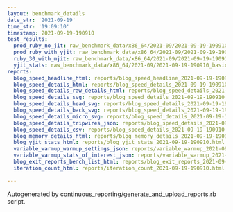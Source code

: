 ```yaml
---
layout: benchmark_details
date_str: '2021-09-19'
time_str: '19:09:10'
timestamp: 2021-09-19-190910
test_results:
  prod_ruby_no_jit: raw_benchmark_data/x86_64/2021-09/2021-09-19-190910_basic_benchmark_prod_ruby_no_jit.json
  prod_ruby_with_yjit: raw_benchmark_data/x86_64/2021-09/2021-09-19-190910_basic_benchmark_prod_ruby_with_yjit.json
  ruby_30_with_mjit: raw_benchmark_data/x86_64/2021-09/2021-09-19-190910_basic_benchmark_ruby_30_with_mjit.json
  yjit_stats: raw_benchmark_data/x86_64/2021-09/2021-09-19-190910_basic_benchmark_yjit_stats.json
reports:
  blog_speed_headline_html: reports/blog_speed_headline_2021-09-19-190910.html
  blog_speed_details_html: reports/blog_speed_details_2021-09-19-190910.html
  blog_speed_details_raw_details_html: reports/blog_speed_details_2021-09-19-190910.raw_details.html
  blog_speed_details_svg: reports/blog_speed_details_2021-09-19-190910.svg
  blog_speed_details_head_svg: reports/blog_speed_details_2021-09-19-190910.head.svg
  blog_speed_details_back_svg: reports/blog_speed_details_2021-09-19-190910.back.svg
  blog_speed_details_micro_svg: reports/blog_speed_details_2021-09-19-190910.micro.svg
  blog_speed_details_tripwires_json: reports/blog_speed_details_2021-09-19-190910.tripwires.json
  blog_speed_details_csv: reports/blog_speed_details_2021-09-19-190910.csv
  blog_memory_details_html: reports/blog_memory_details_2021-09-19-190910.html
  blog_yjit_stats_html: reports/blog_yjit_stats_2021-09-19-190910.html
  variable_warmup_warmup_settings_json: reports/variable_warmup_2021-09-19-190910.warmup_settings.json
  variable_warmup_stats_of_interest_json: reports/variable_warmup_2021-09-19-190910.stats_of_interest.json
  blog_exit_reports_bench_list_html: reports/blog_exit_reports_2021-09-19-190910.bench_list.html
  iteration_count_html: reports/iteration_count_2021-09-19-190910.html

---
```

Autogenerated by continuous_reporting/generate_and_upload_reports.rb script.
